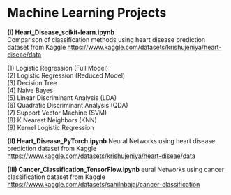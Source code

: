# Machine Learning Projects

**(I) Heart_Disease_scikit-learn.ipynb** <br /> 
Comparison of classification methods using heart disease prediction dataset from Kaggle
https://www.kaggle.com/datasets/krishujeniya/heart-diseae/data

(1) Logistic Regression (Full Model) <br />
(2) Logistic Regression (Reduced Model) <br />
(3) Decision Tree <br />
(4) Naive Bayes <br />
(5) Linear Discriminant Analysis (LDA) <br />
(6) Quadratic Discriminant Analysis (QDA) <br />
(7) Support Vector Machine (SVM) <br />
(8) K Nearest Neighbors (KNN) <br />
(9) Kernel Logistic Regression

**(II) Heart_Disease_PyTorch.ipynb**
Neural Networks using heart disease prediction dataset from Kaggle
https://www.kaggle.com/datasets/krishujeniya/heart-diseae/data

**(III) Cancer_Classification_TensorFlow.ipynb**
eural Networks using cancer classification dataset from Kaggle
https://www.kaggle.com/datasets/sahilnbajaj/cancer-classification

